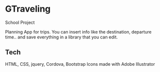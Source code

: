 # GTraveling
School Project

Planning App for trips.
You can insert info like the destination, departure time.. and save everything in a library that you can edit.

## Tech 
HTML, CSS, jquery, Cordova, Bootstrap
Icons made with Adobe Illustrator
